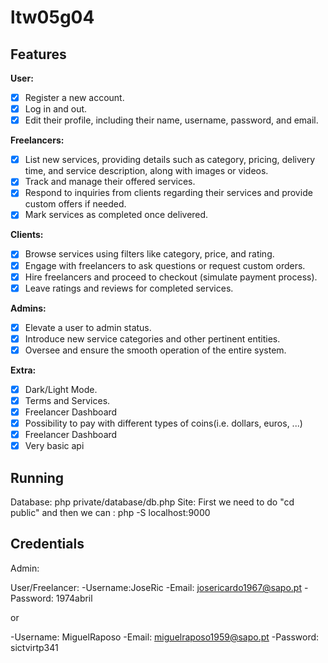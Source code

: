 # ltw05g04

## Features

**User:**
- [x] Register a new account.
- [x] Log in and out.
- [x] Edit their profile, including their name, username, password, and email.

**Freelancers:**
- [x] List new services, providing details such as category, pricing, delivery time, and service description, along with images or videos.
- [x] Track and manage their offered services.
- [x] Respond to inquiries from clients regarding their services and provide custom offers if needed.
- [x] Mark services as completed once delivered.

**Clients:**
- [x] Browse services using filters like category, price, and rating.
- [x] Engage with freelancers to ask questions or request custom orders.
- [x] Hire freelancers and proceed to checkout (simulate payment process).
- [x] Leave ratings and reviews for completed services.

**Admins:**
- [x] Elevate a user to admin status.
- [x] Introduce new service categories and other pertinent entities.
- [x] Oversee and ensure the smooth operation of the entire system.

**Extra:**
- [x] Dark/Light Mode.
- [x] Terms and Services.
- [x] Freelancer Dashboard
- [x] Possibility to pay with different types of coins(i.e. dollars, euros, ...) 
- [x] Freelancer Dashboard
- [x] Very basic api 

## Running
Database:
    php private/database/db.php
Site:
    First we need to do "cd public" and then we can :   php -S localhost:9000

## Credentials
Admin:

User/Freelancer:
-Username:JoseRic
-Email: josericardo1967@sapo.pt
-Password: 1974abril

or

-Username: MiguelRaposo
-Email: miguelraposo1959@sapo.pt
-Password: sictvirtp341
